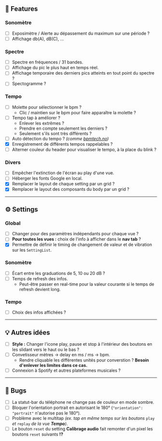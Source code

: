 ## 🧩 Features

### Sonomètre
  - [ ] Exposimètre / Alerte au dépassement du maximum sur une période ?
  - [ ] Affichage db(A), dB\(C), ...

### Spectre
  - [ ] Spectre en fréquences / 31 bandes.
  - [ ] Affichage du pic le plus haut en temps réel.
  - [ ] Affichage temporaire des derniers pics atteints en tout point du spectre ?
  - [ ] Spectogramme ?

### Tempo
  - [ ] Molette pour sélectionner le bpm ?
    - Clic / maintien sur le bpm pour faire apparaître la molette ?
  - [ ] Tempo tap à améliorer ?
    - Enlever les extrêmes ?
    - Prendre en compte seulement les derniers ?
    - Seulement s'ils sont très différents ?
  - [ ] Auto détection du tempo ? *(comme [bpmtech.no](https://bpmtech.no))*
  - [x] Enregistrement de différents tempos rappelables ?
  - [ ] Alterner couleur du header pour visualiser le tempo, à la place du blink ?

### Divers
  - [ ] Empêcher l'extinction de l'écran au play d'une vue.
  - [ ] Héberger les fonts Google en local.
  - [x] Remplacer le layout de chaque setting par un grid ?
  - [x] Remplacer le layout des composants du body par un grid ?

---

## ⚙️ Settings

### Global
  - [ ] Changer pour des paramètres indépendants pour chaque vue ?
  - [ ] **Pour toutes les vues :** choix de l'info à afficher dans le **nav tab** ?
  - [x] Permettre de définir le timing de changement de valeur et de vibration sur les `SettingList`.

### Sonomètre
  - [ ] Écart entre les graduations de 5, 10 ou 20 dB ?
  - [ ] Temps de refresh des infos.
    - Peut-être passer en real-time pour la valeur courante si le temps de refresh devient long.

### Tempo
  - [ ] Choix des infos affichées ?

---

## 💡 Autres idées

- [ ] **Style :** Changer l'icone play, pause et stop à l'intérieur des boutons en les slidant vers le haut ou le bas ?
- [ ] Convetisseur mètres → delay en ms / ms → bpm.
  - Rendre cliquable les différentes unités pour converstion ? **Besoin d'enlever les limites dans ce cas.**
- [ ] Connexion à Spotify et autres plateformes musicales ?

---

## 🐞 Bugs

- [ ] La statut-bar du téléphone ne change pas de couleur en mode sombre.
- [ ] Bloquer l'orientation portrait en autorisant le 180° (`"orientation": "portrait"` n'autorise pas le 180°).
- [ ] Problème avec le multitap *(ex. tap en même temps sur les boutons* `play` *et* `replay` *de la vue **Tempo**)*.
- [ ] Le bouton `reset` du setting **Calibrage audio** fait remonter d'un pixel les boutons `reset` suivants **!?**
